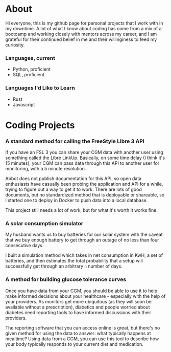 # About

Hi everyone, this is my github page for personal projects that I work with in my downtime.
A lot of what I know about coding has come from a mix of a bootcamp and working closely
with mentors across my career, and I am grateful for their continued belief in me and
their willinginess to feed my curiosity.

### Languages, current
* Python, proficient
* SQL, proficient

### Languages I'd Like to Learn
* Rust
* Javascript

# Coding Projects
### A standard method for calling the FreeStyle Libre 3 API
If you have an FSL 3 you can share your CGM data with another user using something called
the Libre LinkUp. Basically, on some time delay (I think it's 15 minutes), your CGM can
pass data through this API to another user for monitoring, with a 5 minute resolution.

Abbot does not publish documentation for this API, so open data enthusiasts have
casually been probing the application and API for a while, trying to figure out
a way to get it to work. There are lots of good documents, but no standardized method
that is deployable or shareable, so I started one to deploy in Docker to push data
into a local database.

This project still needs a lot of work, but for what it's worth it works fine.

### A solar consumption simulator
My husband wants us to buy batteries for our solar system with the caveat that we
buy enough battery to get through an outage of no less than four consecutive days.

I built a simulation method which takes in net consumption in KwH, a set of 
batteries, and then estimates the total probability that a setup will successfully
get through an arbitrary `n` number of days.

### A method for building glucose tolerance curves
Once you have data from your CGM, you should be able to use it to help make informed
decisions about your healthcare - especially with the help of your providers. As monitors
get more ubiquitous (as they will soon be available without a prescription), diabetics
and people worried about diabetes need reporting tools to have informed discussions
with their providers.

The reporting software that you can access online is great, but there's no given
method for using the data to answer:  what typically happens at mealtime? Using data from a CGM,
you can use this tool to describe how your body typically responds to your current diet
and medication.
